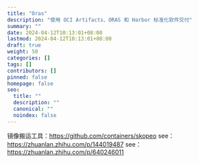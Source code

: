 ```yaml
---
title: "Oras"
description: "使用 OCI Artifacts、ORAS 和 Harbor 标准化软件交付"
summary: ""
date: 2024-04-12T10:13:01+08:00
lastmod: 2024-04-12T10:13:01+08:00
draft: true
weight: 50
categories: []
tags: []
contributors: []
pinned: false
homepage: false
seo:
  title: ""
  description: ""
  canonical: ""
  noindex: false
---
```


镜像搬运工具：<https://github.com/containers/skopeo>
see：<https://zhuanlan.zhihu.com/p/144019487>
see：<https://zhuanlan.zhihu.com/p/640246011>
